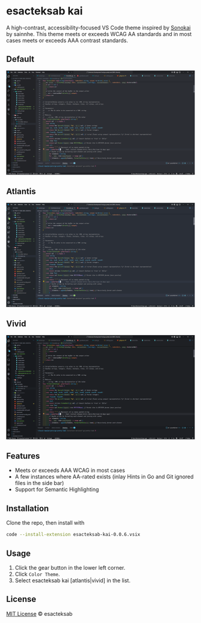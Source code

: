 # esacteksab kai

A high-contrast, accessibility-focused VS Code theme inspired by [Sonokai](https://github.com/sainnhe/sonokai-vscode) by sainnhe. This theme meets or exceeds WCAG AA standards and in most cases meets or exceeds AAA contrast standards.

## Default

![default](./assets/kai-vscode.PNG "Default")

## Atlantis

![Atlantis](./assets/kai-vscode-atlantis.PNG "Atlantis")

## Vivid

![Vivid](./assets/kai-vscode-vivid.PNG "Vivid")

## Features

- Meets or exceeds AAA WCAG in most cases
- A few instances where AA-rated exists (inlay Hints in Go and Git ignored files in the side bar)
- Support for Semantic Highlighting

## Installation

Clone the repo, then install with

```bash
code --install-extension esacteksab-kai-0.0.6.vsix
```

## Usage

1. Click the gear button in the lower left corner.
1. Click `Color Theme`.
1. Select esacteksab kai [atlantis|vivid] in the list.

## License

[MIT License](https://github.com/esacteksab/kai-vscode/blob/main/LICENSE) © esacteksab
